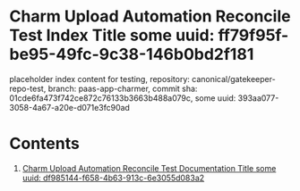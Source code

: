 # Charm Upload Automation Reconcile Test Index Title some uuid: ff79f95f-be95-49fc-9c38-146b0bd2f181
 placeholder index content for testing,  repository: canonical/gatekeeper-repo-test,  branch: paas-app-charmer,  commit sha: 01cde6fa473f742ce872c76133b3663b488a079c,  some uuid: 393aa077-3058-4a67-a20e-d071e3fc90ad

# Contents

1. [Charm Upload Automation Reconcile Test Documentation Title some uuid: df985144-f658-4b63-913c-6e3055d083a2](doc.md)
